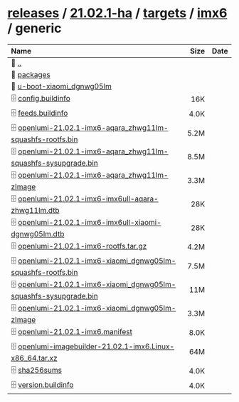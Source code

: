 ---
---

# [releases](/releases/) / [21.02.1-ha](/releases/21.02.1-ha/) / [targets](/releases/21.02.1-ha/targets/) / [imx6](/releases/21.02.1-ha/targets/imx6/) / generic


| Name | Size | Date |
|:---|---:|---|
| 📁 [..](../) | | |
| 📁 [packages](packages) | | |
| 📁 [u-boot-xiaomi_dgnwg05lm](u-boot-xiaomi_dgnwg05lm) | | |
| 🗄️ [config.buildinfo](./config.buildinfo) | 16K | |
| 🗄️ [feeds.buildinfo](./feeds.buildinfo) | 4.0K | |
| 🗄️ [openlumi-21.02.1-imx6-aqara_zhwg11lm-squashfs-rootfs.bin](./openlumi-21.02.1-imx6-aqara_zhwg11lm-squashfs-rootfs.bin) | 5.2M | |
| 🗄️ [openlumi-21.02.1-imx6-aqara_zhwg11lm-squashfs-sysupgrade.bin](./openlumi-21.02.1-imx6-aqara_zhwg11lm-squashfs-sysupgrade.bin) | 8.5M | |
| 🗄️ [openlumi-21.02.1-imx6-aqara_zhwg11lm-zImage](./openlumi-21.02.1-imx6-aqara_zhwg11lm-zImage) | 3.3M | |
| 🗄️ [openlumi-21.02.1-imx6-imx6ull-aqara-zhwg11lm.dtb](./openlumi-21.02.1-imx6-imx6ull-aqara-zhwg11lm.dtb) | 28K | |
| 🗄️ [openlumi-21.02.1-imx6-imx6ull-xiaomi-dgnwg05lm.dtb](./openlumi-21.02.1-imx6-imx6ull-xiaomi-dgnwg05lm.dtb) | 28K | |
| 🗄️ [openlumi-21.02.1-imx6-rootfs.tar.gz](./openlumi-21.02.1-imx6-rootfs.tar.gz) | 4.2M | |
| 🗄️ [openlumi-21.02.1-imx6-xiaomi_dgnwg05lm-squashfs-rootfs.bin](./openlumi-21.02.1-imx6-xiaomi_dgnwg05lm-squashfs-rootfs.bin) | 7.5M | |
| 🗄️ [openlumi-21.02.1-imx6-xiaomi_dgnwg05lm-squashfs-sysupgrade.bin](./openlumi-21.02.1-imx6-xiaomi_dgnwg05lm-squashfs-sysupgrade.bin) | 11M | |
| 🗄️ [openlumi-21.02.1-imx6-xiaomi_dgnwg05lm-zImage](./openlumi-21.02.1-imx6-xiaomi_dgnwg05lm-zImage) | 3.3M | |
| 🗄️ [openlumi-21.02.1-imx6.manifest](./openlumi-21.02.1-imx6.manifest) | 8.0K | |
| 🗄️ [openlumi-imagebuilder-21.02.1-imx6.Linux-x86_64.tar.xz](./openlumi-imagebuilder-21.02.1-imx6.Linux-x86_64.tar.xz) | 64M | |
| 🗄️ [sha256sums](./sha256sums) | 4.0K | |
| 🗄️ [version.buildinfo](./version.buildinfo) | 4.0K | |

